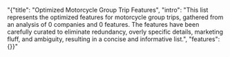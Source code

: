 "{\"title\": \"Optimized Motorcycle Group Trip Features\", \"intro\": \"This list represents the optimized features for motorcycle group trips, gathered from an analysis of 0 companies and 0 features. The features have been carefully curated to eliminate redundancy, overly specific details, marketing fluff, and ambiguity, resulting in a concise and informative list.\", \"features\": {}}"